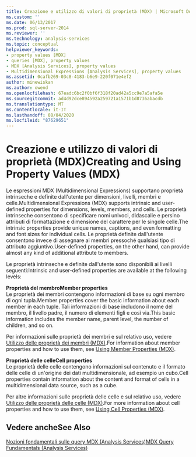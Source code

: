 ```yaml
---
title: Creazione e utilizzo di valori di proprietà (MDX) | Microsoft Docs
ms.custom: ''
ms.date: 06/13/2017
ms.prod: sql-server-2014
ms.reviewer: ''
ms.technology: analysis-services
ms.topic: conceptual
helpviewer_keywords:
- property values [MDX]
- queries [MDX], property values
- MDX [Analysis Services], property values
- Multidimensional Expressions [Analysis Services], property values
ms.assetid: 0cafb269-03c8-4183-b6e9-220f071e4ef2
author: minewiskan
ms.author: owend
ms.openlocfilehash: 67eadc6bc2f0bf6f318f20ad42a5cc9e7a5afa5e
ms.sourcegitcommit: ad4d92dce894592a259721a1571b1d8736abacdb
ms.translationtype: MT
ms.contentlocale: it-IT
ms.lasthandoff: 08/04/2020
ms.locfileid: "87629651"
---
```

# <a name="creating-and-using-property-values-mdx"></a><span data-ttu-id="0ef08-102">Creazione e utilizzo di valori di proprietà (MDX)</span><span class="sxs-lookup"><span data-stu-id="0ef08-102">Creating and Using Property Values (MDX)</span></span>
  <span data-ttu-id="0ef08-103">Le espressioni MDX (Multidimensional Expressions) supportano proprietà intrinseche e definite dall'utente per dimensioni, livelli, membri e celle.</span><span class="sxs-lookup"><span data-stu-id="0ef08-103">Multidimensional Expressions (MDX) supports intrinsic and user-defined properties for dimensions, levels, members, and cells.</span></span> <span data-ttu-id="0ef08-104">Le proprietà intrinseche consentono di specificare nomi univoci, didascalie e persino attributi di formattazione e dimensione del carattere per le singole celle.</span><span class="sxs-lookup"><span data-stu-id="0ef08-104">The intrinsic properties provide unique names, captions, and even formatting and font sizes for individual cells.</span></span> <span data-ttu-id="0ef08-105">Le proprietà definite dall'utente consentono invece di assegnare ai membri pressoché qualsiasi tipo di attributo aggiuntivo.</span><span class="sxs-lookup"><span data-stu-id="0ef08-105">User-defined properties, on the other hand, can provide almost any kind of additional attribute to members.</span></span>  
  
 <span data-ttu-id="0ef08-106">Le proprietà intrinseche e definite dall'utente sono disponibili ai livelli seguenti:</span><span class="sxs-lookup"><span data-stu-id="0ef08-106">Intrinsic and user-defined properties are available at the following levels:</span></span>  
  
 <span data-ttu-id="0ef08-107">**Proprietà del membro**</span><span class="sxs-lookup"><span data-stu-id="0ef08-107">**Member properties**</span></span>  
 <span data-ttu-id="0ef08-108">Le proprietà dei membri contengono informazioni di base su ogni membro di ogni tupla.</span><span class="sxs-lookup"><span data-stu-id="0ef08-108">Member properties cover the basic information about each member in each tuple.</span></span> <span data-ttu-id="0ef08-109">Tali informazioni di base includono il nome del membro, il livello padre, il numero di elementi figli e così via.</span><span class="sxs-lookup"><span data-stu-id="0ef08-109">This basic information includes the member name, parent level, the number of children, and so on.</span></span>  
  
 <span data-ttu-id="0ef08-110">Per informazioni sulle proprietà dei membri e sul relativo uso, vedere [Utilizzo delle proprietà dei membri &#40;MDX&#41;](multidimensional-models/mdx/mdx-member-properties.md).</span><span class="sxs-lookup"><span data-stu-id="0ef08-110">For information about member properties and how to use them, see [Using Member Properties &#40;MDX&#41;](multidimensional-models/mdx/mdx-member-properties.md).</span></span>  
  
 <span data-ttu-id="0ef08-111">**Proprietà delle celle**</span><span class="sxs-lookup"><span data-stu-id="0ef08-111">**Cell properties**</span></span>  
 <span data-ttu-id="0ef08-112">Le proprietà delle celle contengono informazioni sul contenuto e il formato delle celle di un'origine dei dati multidimensionale, ad esempio un cubo.</span><span class="sxs-lookup"><span data-stu-id="0ef08-112">Cell properties contain information about the content and format of cells in a multidimensional data source, such as a cube.</span></span>  
  
 <span data-ttu-id="0ef08-113">Per altre informazioni sulle proprietà delle celle e sul relativo uso, vedere [Utilizzo delle proprietà delle celle &#40;MDX&#41;](multidimensional-models/mdx/mdx-cell-properties-using-cell-properties.md).</span><span class="sxs-lookup"><span data-stu-id="0ef08-113">For more information about cell properties and how to use them, see [Using Cell Properties &#40;MDX&#41;](multidimensional-models/mdx/mdx-cell-properties-using-cell-properties.md).</span></span>  
  
## <a name="see-also"></a><span data-ttu-id="0ef08-114">Vedere anche</span><span class="sxs-lookup"><span data-stu-id="0ef08-114">See Also</span></span>  
 [<span data-ttu-id="0ef08-115">Nozioni fondamentali sulle query MDX &#40;Analysis Services&#41;</span><span class="sxs-lookup"><span data-stu-id="0ef08-115">MDX Query Fundamentals &#40;Analysis Services&#41;</span></span>](multidimensional-models/mdx/mdx-query-fundamentals-analysis-services.md)  
  
  
